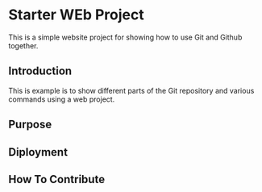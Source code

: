 # Starter WEb Project

This is a simple website project for 
showing how to use Git and Github together.

## Introduction

This is example is to show different parts 
of the Git repository and various commands
using a web project.

## Purpose

## Diployment

## How To Contribute